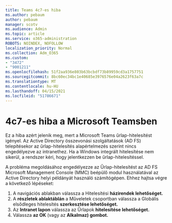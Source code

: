 ```yaml
---
title: Teams 4c7-es hiba
ms.author: pebaum
author: pebaum
manager: scotv
ms.audience: Admin
ms.topic: article
ms.service: o365-administration
ROBOTS: NOINDEX, NOFOLLOW
localization_priority: Normal
ms.collection: Adm_O365
ms.custom:
- "3472"
- "9001211"
ms.openlocfilehash: 51f2aa936e803b63bcbdf73b89959cd3a1757751
ms.sourcegitcommit: 8bc60ec34bc1e40685e3976576e04a2623f63a7c
ms.translationtype: MT
ms.contentlocale: hu-HU
ms.lasthandoff: 04/15/2021
ms.locfileid: "51786671"
---
```

# <a name="4c7-error-in-microsoft-teams"></a>4c7-es hiba a Microsoft Teamsben

Ez a hiba azért jelenik meg, mert a Microsoft Teams űrlap-hitelesítést igényel. Az Active Directory összevonási szolgáltatások (AD FS) telepítésekor az űrlap-hitelesítés alapértelmezés szerint nincs engedélyezve az intranethez. Ha a Windows integrált hitelesítése nem sikerül, a rendszer kéri, hogy jelentkezzen be űrlap-hitelesítéssel.

A probléma megoldásához engedélyezze az Űrlap-hitelesítést az AD FS Microsoft Management Console (MMC) beépülő modul használatával az Active Directory helyi példányát használó számítógépen. Ehhez hajtsa végre a következő lépéseket: 

1. A navigációs ablakban válassza a Hitelesítési **házirendek lehetőséget.**
2. A **részletek ablaktáblán** a Műveletek csoportban válassza a Globális elsődleges hitelesítés **szerkesztése lehetőséget.**
3. Az **Intranet lapon** válassza az Űrlapok **hitelesítése lehetőséget.**
4. Válassza **az OK** (vagy az **Alkalmaz) gombot.**